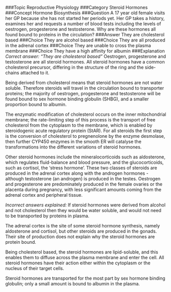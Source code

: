 ###Topic
Reproductive Physiology
###Category
Steroid Hormones
###Concept
Hormone Biosynthesis
###Question
A 17 year old female visits her GP because she has not started her periods yet. Her GP takes a history, examines her and requests a number of blood tests including the levels of oestrogen, progesterone and testosterone. Why are these hormones all found bound to proteins in the circulation?
###Answer
They are cholesterol based
###Choice
They are alcohol based
###Choice
They are all produced in the adrenal cortex
###Choice
They are unable to cross the plasma membrane
###Choice
They have a high affinity for albumin
###Explanation
_Correct answer: “They are cholesterol based”_
Oestrogen, progesterone and testosterone are all steroid hormones. All steroid hormones have a common cholesterol precursor, differing in the structure of the ring and the side-chains attached to it.

Being derived from cholesterol means that steroid hormones are not water soluble. Therefore steroids will travel in the circulation bound to transporter proteins; the majority of oestrogen, progesterone and testosterone will be found bound to sex hormone binding globulin (SHBG), and a smaller proportion bound to albumin.

The enzymatic modification of cholesterol occurs on the inner mitochondrial membrane; the rate-limiting step of this process is the transport of free cholesterol from the cytoplasm to the membrane, which is enabled by steroidogenic acute regulatory protein (StAR). For all steroids the first step is the conversion of cholesterol to pregnenolone by the enzyme desmolase, then further CYP450 enzymes in the smooth ER will catalyse the transformations into the different variations of steroid hormones.

Other steroid hormones include the mineralocorticoids such as aldosterone, which regulates fluid-balance and blood pressure, and the glucocorticoids, such as cortisol, the ‘stress hormone’. These two classes of steroids are produced in the adrenal cortex along with the androgen hormones - although testosterone (an androgen) is produced in the testes. Oestrogen and progesterone are predominately produced in the female ovaries or the placenta during pregnancy, with less significant amounts coming from the adrenal cortex and peripheral tissue.

_Incorrect answers explained:_
If steroid hormones were derived from alcohol and not cholesterol then they would be water soluble, and would not need to be transported by proteins in plasma.

The adrenal cortex is the site of some steroid hormone synthesis, namely aldosterone and cortisol, but other steroids are produced in the gonads. Their site of production does not explain why the steroid hormones are protein bound.

Being cholesterol based, the steroid hormones are lipid-soluble, and this enables them to diffuse across the plasma membrane and enter the cell. All steroid hormones have their action either within the cytoplasm or the nucleus of their target cells.

Steroid hormones are transported for the most part by sex hormone binding globulin; only a small amount is bound to albumin in the plasma.
